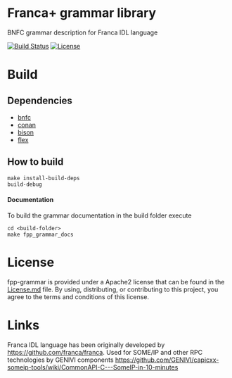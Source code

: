 
# Franca+ grammar library

BNFC grammar description for Franca IDL language

[![Build Status](https://travis-ci.com/miketsukerman/fpp-grammar.svg?branch=master)](https://travis-ci.com/miketsukerman/fpp-grammar)
[![License](https://img.shields.io/badge/License-Apache%202.0-blue.svg)](https://opensource.org/licenses/Apache-2.0)

# Build

## Dependencies

* [bnfc](https://github.com/BNFC/bnfc)
* [conan](https://conan.io/)
* [bison](https://git.savannah.gnu.org/cgit/bison.git)
* [flex](https://github.com/westes/flex/)

## How to build

    make install-build-deps
    build-debug

#### Documentation

To build the grammar documentation in the build folder execute

    cd <build-folder>
    make fpp_grammar_docs

# License

fpp-grammar is provided under a Apache2 license that can be found in the [License.md](License.md) file. By using, distributing, or contributing to this project, you agree to the terms and conditions of this license.

# Links

Franca IDL language has been originally developed by https://github.com/franca/franca. Used for SOME/IP and other RPC technologies by GENIVI components https://github.com/GENIVI/capicxx-someip-tools/wiki/CommonAPI-C---SomeIP-in-10-minutes